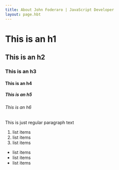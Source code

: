 ```yaml
---
title: About John Foderaro | JavaScript Developer
layout: page.hbt
---
```


# This is an h1

## This is an h2

### This is an h3

#### This is an h4

##### This is an h5

###### This is an h6

This is just regular paragraph text

1. list items
2. list items
3. list items


- list items
- list items
- list items
